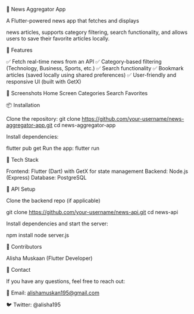 📰 News Aggregator App

A Flutter-powered news app that fetches and displays 

news articles, supports category filtering, search functionality, and allows users to save their favorite articles locally.

📌 Features

✅ Fetch real-time news from an API
✅ Category-based filtering (Technology, Business, Sports, etc.)
✅ Search functionality
✅ Bookmark articles (saved locally using shared preferences)
✅ User-friendly and responsive UI (built with GetX)

🚀 Screenshots
Home Screen	Categories	Search	Favorites

📦 Installation

Clone the repository:
git clone https://github.com/your-username/news-aggregator-app.git
cd news-aggregator-app

Install dependencies:

flutter pub get
Run the app:
flutter run

🔧 Tech Stack

Frontend: Flutter (Dart) with GetX for state management
Backend: Node.js (Express)
Database: PostgreSQL

📜 API Setup

Clone the backend repo (if applicable)

git clone https://github.com/your-username/news-api.git
cd news-api

Install dependencies and start the server:

npm install
node server.js

👥 Contributors

Alisha Muskaan (Flutter Developer)

📧 Contact

If you have any questions, feel free to reach out:

📩 Email: alishamuskan195@gmail.com

🐦 Twitter: @alisha195
